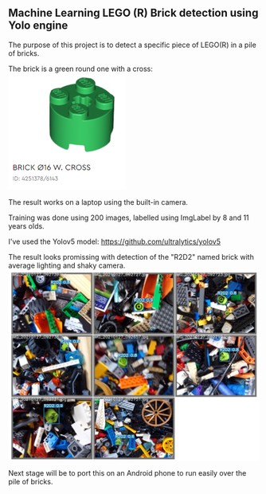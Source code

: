 ## Machine Learning LEGO (R) Brick detection using Yolo engine

The purpose of this project is to detect a specific piece of LEGO(R) in a pile of bricks.

The brick is a green round one with a cross:
![sample brick](https://github.com/tibocap/YoloBrick/blob/main/Brick016w.Cross.png)

The result works on a laptop using the built-in camera.

Training was done using 200 images, labelled using ImgLabel by 8 and 11 years olds.

I've used the Yolov5 model: https://github.com/ultralytics/yolov5

The result looks promissing with detection of the "R2D2" named brick with average lighting and shaky camera.
![brick result](https://github.com/tibocap/YoloBrick/blob/main/Result.jpg)


Next stage will be to port this on an Android phone to run easily over the pile of bricks.
